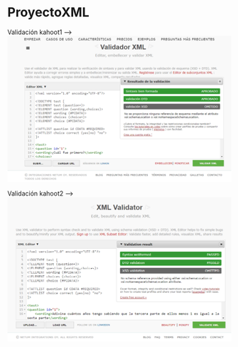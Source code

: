 # ProyectoXML

Validación kahoot1 --> ![valikahoot1](https://github.com/brianllj03/ProyectoXML/blob/main/valikahoot1.PNG)

Validación kahoot2 --> ![valikahoot2](https://github.com/brianllj03/ProyectoXML/blob/main/valikahoot2.PNG)
